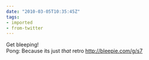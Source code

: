 ```yaml
---
date: "2010-03-05T10:35:45Z"
tags:
- imported
- from-twitter
---
```

Get bleeping\!\
Pong: Because its just *that* retro http://bleepie.com/g/s7
